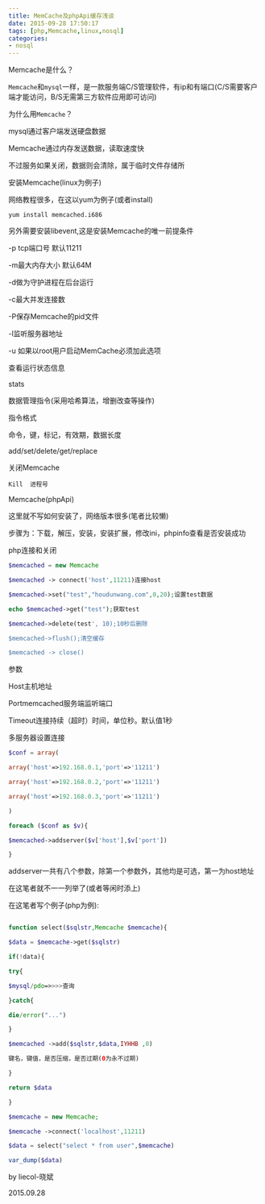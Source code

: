 ```yaml
---
title: MemCache及phpApi缓存浅谈
date: 2015-09-28 17:50:17
tags: [php,Memcache,linux,nosql]
categories:
- nosql
---
```


Memcache是什么？

`Memcache`和`mysql`一样，是一款服务端C/S管理软件，有ip和有端口(C/S需要客户端才能访问，B/S无需第三方软件应用即可访问)

为什么用`Memcache`？

mysql通过客户端发送硬盘数据

Memcache通过内存发送数据，读取速度快

不过服务如果关闭，数据则会清除，属于临时文件存储所
<!--more-->
安装Memcache(linux为例子)

网络教程很多，在这以yum为例子(或者install)
```
yum install memcached.i686
```
另外需要安装libevent,这是安装Memcache的唯一前提条件

-p tcp端口号  默认11211

-m最大内存大小 默认64M

-d做为守护进程在后台运行

-c最大并发连接数

-P保存Memcache的pid文件

-l监听服务器地址

-u 如果以root用户启动MemCache必须加此选项

查看运行状态信息

stats

数据管理指令(采用哈希算法，增删改查等操作)

指令格式

命令，键，标记，有效期，数据长度

add/set/delete/get/replace

关闭Memcache
```
Kill  进程号
```

Memcache(phpApi)

这里就不写如何安装了，网络版本很多(笔者比较懒)

步骤为：下载，解压，安装，安装扩展，修改ini，phpinfo查看是否安装成功

php连接和关闭
```php
$memcached = new Memcache

$memcached -> connect('host',11211)连接host

$memcached->set("test","houdunwang.com",0,20);设置test数据

echo $memcached->get("test");获取test

$memcached->delete(test', 10);10秒后删除

$memcached->flush();清空缓存

$memcached -> close()
```

参数

Host主机地址

Portmemcached服务端监听端口

Timeout连接持续（超时）时间，单位秒。默认值1秒


多服务器设置连接
```php
$conf = array(

array('host'=>192.168.0.1,'port'=>'11211')

array('host'=>192.168.0.2,'port'=>'11211')

array('host'=>192.168.0.3,'port'=>'11211')

)

foreach ($conf as $v){

$memcached->addserver($v['host'],$v['port'])

}
```
addserver一共有八个参数，除第一个参数外，其他均是可选，第一为host地址

在这笔者就不一一列举了(或者等闲时添上)

在这笔者写个例子(php为例):

```php

function select($sqlstr,Memcache $memcache){

$data = $memcache->get($sqlstr)

if(!data){

try{

$mysql/pdo=>>>>查询

}catch{

die/error("...")

}

$memcached ->add($sqlstr,$data,IYHHB ,0)

键名，键值，是否压缩，是否过期(0为永不过期)

}

return $data

}

$memcache = new Memcache;

$memcache ->connect('localhost',11211)

$data = select("select * from user",$memcache)

var_dump($data)
```

by liecol-晓斌

2015.09.28

